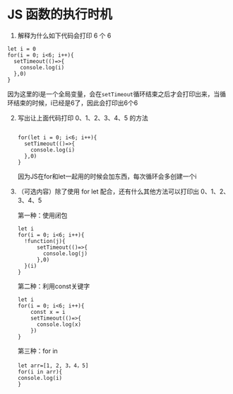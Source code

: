 # JS 函数的执行时机

1.  解释为什么如下代码会打印 6 个 6

```
let i = 0
for(i = 0; i<6; i++){
  setTimeout(()=>{
    console.log(i)
  },0)
}
```

因为这里的i是一个全局变量，会在`setTimeout`循环结束之后才会打印出来，当循环结束的时候，i已经是6了，因此会打印出6个6

2. 写出让上面代码打印 0、1、2、3、4、5 的方法

   ```
   
   for(let i = 0; i<6; i++){
     setTimeout(()=>{
       console.log(i)
     },0)
   }
   ```

   因为JS在for和let一起用的时候会加东西，每次循环会多创建一个i

3. （可选内容）除了使用 for let 配合，还有什么其他方法可以打印出 0、1、2、3、4、5

   第一种：使用闭包

   ```
   let i 
   for(i = 0; i<6; i++){
     !function(j){
         setTimeout(()=>{
           console.log(j)
         },0)
     }(i)
   }
   ```

   第二种：利用const关键字

   ```
   let i
   for(i = 0; i<6; i++){
       const x = i
       setTimeout(()=>{
         console.log(x)
       })
   }
   ```

   第三种：for in

   ```
   let arr=[1, 2, 3，4，5]
   for(i in arr){
   console.log(i)
   }
   ```

   

